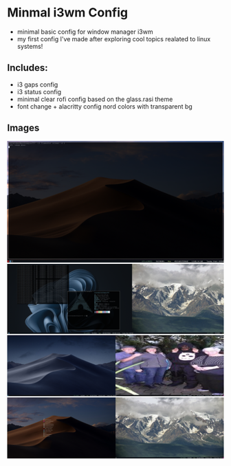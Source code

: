 # Minmal i3wm Config
 - minimal basic config for window manager i3wm
 - my first config I've made after exploring cool topics realated to linux systems!

## Includes:
 - i3 gaps config
 - i3 status config
 - minimal clear rofi config based on the glass.rasi theme
 - font change + alacritty config nord colors with transparent bg

## Images
![Project Screenshot](2025-04-08_10-05.png?raw=true)
![Project Screenshot](2025-04-08_10-01.png?raw=true)
![Project Screenshot](2025-04-08_09-59.png?raw=true)
![Project Screenshot](drun.png)
